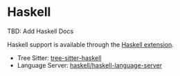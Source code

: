 # Haskell

TBD: Add Haskell Docs

Haskell support is available through the [Haskell extension](https://github.com/zed-industries/zed/tree/main/extensions/haskell).

- Tree Sitter: [tree-sitter-haskell](https://github.com/tree-sitter/tree-sitter-haskell)
- Language Server: [haskell/haskell-language-server](https://github.com/haskell/haskell-language-server)
